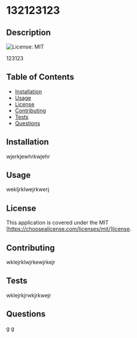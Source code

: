 # 132123123

  ## Description
  ![License: MIT](https://img.shields.io/badge/License-MIT-yellow.svg?style=for-the-badge)

  123123

## Table of Contents
* [Installation](#installation)
* [Usage](#usage)
* [License](#license)
* [Contributing](#contributing)
* [Tests](#tests)
* [Questions](#questions)

## Installation
wjerkjewhrkwjehr



## Usage
wekljrklwejrkwerj



## License   
This application is covered under the MIT [https://choosealicense.com/licenses/mit/]license.

## Contributing
wklejrklwjrkewjrkejr



## Tests
wklejrkjrwkjrkwejr



## Questions
g
g


